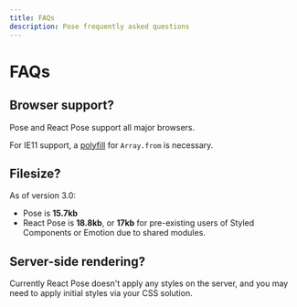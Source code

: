 ```yaml
---
title: FAQs
description: Pose frequently asked questions
---
```


# FAQs

<TOC />

## Browser support?

Pose and React Pose support all major browsers.

For IE11 support, a [polyfill](https://developer.mozilla.org/en-US/docs/Web/JavaScript/Reference/Global_Objects/Array/from#Polyfill) for `Array.from` is necessary.

## Filesize?

As of version 3.0:

- Pose is **15.7kb**
- React Pose is **18.8kb**, or **17kb** for pre-existing users of Styled Components or Emotion due to shared modules.

## Server-side rendering?

Currently React Pose doesn't apply any styles on the server, and you may need to apply initial styles via your CSS solution.
